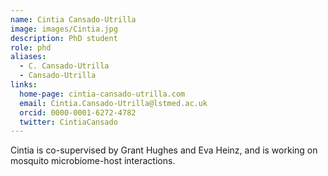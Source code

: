 ```yaml
---
name: Cintia Cansado-Utrilla
image: images/Cintia.jpg
description: PhD student
role: phd
aliases:
  - C. Cansado-Utrilla
  - Cansado-Utrilla
links:
  home-page: cintia-cansado-utrilla.com
  email: Cintia.Cansado-Utrilla@lstmed.ac.uk
  orcid: 0000-0001-6272-4782
  twitter: CintiaCansado
---
```


Cintia is co-supervised by Grant Hughes and Eva Heinz, and is working on mosquito microbiome-host interactions.
